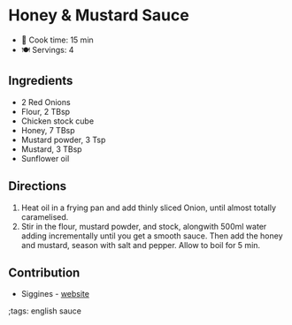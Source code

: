 # Honey & Mustard Sauce

- 🍳 Cook time: 15 min
- 🍽️ Servings: 4

## Ingredients

- 2 Red Onions
- Flour, 2 TBsp
- Chicken stock cube
- Honey, 7 TBsp
- Mustard powder, 3 Tsp
- Mustard, 3 TBsp
- Sunflower oil

## Directions

1. Heat oil in a frying pan and add thinly sliced Onion, until almost totally caramelised.
2. Stir in the flour, mustard powder, and stock, alongwith 500ml water adding incrementally until you get a smooth sauce. Then add the honey and mustard, season with salt and pepper. Allow to boil for 5 min.

## Contribution

- Siggines - [website](http://jacobsiggins.co.uk)

;tags: english sauce

